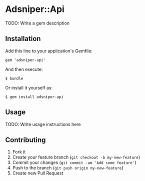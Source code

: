 # Adsniper::Api

TODO: Write a gem description

## Installation

Add this line to your application's Gemfile:

    gem 'adsniper-api'

And then execute:

    $ bundle

Or install it yourself as:

    $ gem install adsniper-api

## Usage

TODO: Write usage instructions here

## Contributing

1. Fork it
2. Create your feature branch (`git checkout -b my-new-feature`)
3. Commit your changes (`git commit -am 'Add some feature'`)
4. Push to the branch (`git push origin my-new-feature`)
5. Create new Pull Request
